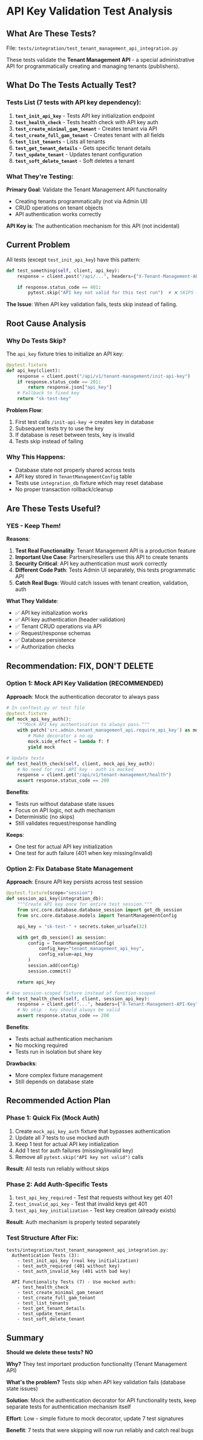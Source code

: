 # API Key Validation Test Analysis

## What Are These Tests?

File: `tests/integration/test_tenant_management_api_integration.py`

These tests validate the **Tenant Management API** - a special administrative API for programmatically creating and managing tenants (publishers).

## What Do The Tests Actually Test?

### Tests List (7 tests with API key dependency):

1. **`test_init_api_key`** - Tests API key initialization endpoint
2. **`test_health_check`** - Tests health check with API key auth
3. **`test_create_minimal_gam_tenant`** - Creates tenant via API
4. **`test_create_full_gam_tenant`** - Creates tenant with all fields
5. **`test_list_tenants`** - Lists all tenants
6. **`test_get_tenant_details`** - Gets specific tenant details
7. **`test_update_tenant`** - Updates tenant configuration
8. **`test_soft_delete_tenant`** - Soft deletes a tenant

### What They're Testing:

**Primary Goal**: Validate the Tenant Management API functionality
- Creating tenants programmatically (not via Admin UI)
- CRUD operations on tenant objects
- API authentication works correctly

**API Key is**: The authentication mechanism for this API (not incidental)

## Current Problem

All tests (except `test_init_api_key`) have this pattern:

```python
def test_something(self, client, api_key):
    response = client.post("/api/...", headers={"X-Tenant-Management-API-Key": api_key}, ...)

    if response.status_code == 401:
        pytest.skip("API key not valid for this test run")  # ❌ SKIPS ON FAILURE
```

**The Issue**: When API key validation fails, tests skip instead of failing.

## Root Cause Analysis

### Why Do Tests Skip?

The `api_key` fixture tries to initialize an API key:

```python
@pytest.fixture
def api_key(client):
    response = client.post("/api/v1/tenant-management/init-api-key")
    if response.status_code == 201:
        return response.json["api_key"]
    # Fallback to fixed key
    return "sk-test-key"
```

**Problem Flow**:
1. First test calls `/init-api-key` → creates key in database
2. Subsequent tests try to use the key
3. If database is reset between tests, key is invalid
4. Tests skip instead of failing

### Why This Happens:

- Database state not properly shared across tests
- API key stored in `TenantManagementConfig` table
- Tests use `integration_db` fixture which may reset database
- No proper transaction rollback/cleanup

## Are These Tests Useful?

### YES - Keep Them!

**Reasons**:
1. **Test Real Functionality**: Tenant Management API is a production feature
2. **Important Use Case**: Partners/resellers use this API to create tenants
3. **Security Critical**: API key authentication must work correctly
4. **Different Code Path**: Tests Admin UI separately, this tests programmatic API
5. **Catch Real Bugs**: Would catch issues with tenant creation, validation, auth

**What They Validate**:
- ✅ API key initialization works
- ✅ API key authentication (header validation)
- ✅ Tenant CRUD operations via API
- ✅ Request/response schemas
- ✅ Database persistence
- ✅ Authorization checks

## Recommendation: FIX, DON'T DELETE

### Option 1: Mock API Key Validation (RECOMMENDED)

**Approach**: Mock the authentication decorator to always pass

```python
# In conftest.py or test file
@pytest.fixture
def mock_api_key_auth():
    """Mock API key authentication to always pass."""
    with patch('src.admin.tenant_management_api.require_api_key') as mock:
        # Make decorator a no-op
        mock.side_effect = lambda f: f
        yield mock

# Update tests
def test_health_check(self, client, mock_api_key_auth):
    # No need for real API key - auth is mocked
    response = client.get("/api/v1/tenant-management/health")
    assert response.status_code == 200
```

**Benefits**:
- Tests run without database state issues
- Focus on API logic, not auth mechanism
- Deterministic (no skips)
- Still validates request/response handling

**Keeps**:
- One test for actual API key initialization
- One test for auth failure (401 when key missing/invalid)

### Option 2: Fix Database State Management

**Approach**: Ensure API key persists across test session

```python
@pytest.fixture(scope="session")
def session_api_key(integration_db):
    """Create API key once for entire test session."""
    from src.core.database.database_session import get_db_session
    from src.core.database.models import TenantManagementConfig

    api_key = "sk-test-" + secrets.token_urlsafe(32)

    with get_db_session() as session:
        config = TenantManagementConfig(
            config_key="tenant_management_api_key",
            config_value=api_key
        )
        session.add(config)
        session.commit()

    return api_key

# Use session-scoped fixture instead of function-scoped
def test_health_check(self, client, session_api_key):
    response = client.get("...", headers={"X-Tenant-Management-API-Key": session_api_key})
    # No skip - key should always be valid
    assert response.status_code == 200
```

**Benefits**:
- Tests actual authentication mechanism
- No mocking required
- Tests run in isolation but share key

**Drawbacks**:
- More complex fixture management
- Still depends on database state

## Recommended Action Plan

### Phase 1: Quick Fix (Mock Auth)

1. Create `mock_api_key_auth` fixture that bypasses authentication
2. Update all 7 tests to use mocked auth
3. Keep 1 test for actual API key initialization
4. Add 1 test for auth failures (missing/invalid key)
5. Remove all `pytest.skip("API key not valid")` calls

**Result**: All tests run reliably without skips

### Phase 2: Add Auth-Specific Tests

1. `test_api_key_required` - Test that requests without key get 401
2. `test_invalid_api_key` - Test that invalid keys get 401
3. `test_api_key_initialization` - Test key creation (already exists)

**Result**: Auth mechanism is properly tested separately

### Test Structure After Fix:

```
tests/integration/test_tenant_management_api_integration.py:
  Authentication Tests (3):
    - test_init_api_key (real key initialization)
    - test_auth_required (401 without key)
    - test_auth_invalid_key (401 with bad key)

  API Functionality Tests (7) - Use mocked auth:
    - test_health_check
    - test_create_minimal_gam_tenant
    - test_create_full_gam_tenant
    - test_list_tenants
    - test_get_tenant_details
    - test_update_tenant
    - test_soft_delete_tenant
```

## Summary

**Should we delete these tests?** **NO**

**Why?** They test important production functionality (Tenant Management API)

**What's the problem?** Tests skip when API key validation fails (database state issues)

**Solution**: Mock the authentication decorator for API functionality tests, keep separate tests for authentication mechanism itself

**Effort**: Low - simple fixture to mock decorator, update 7 test signatures

**Benefit**: 7 tests that were skipping will now run reliably and catch real bugs
